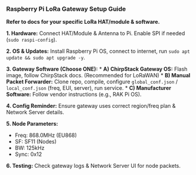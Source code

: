 ### Raspberry Pi LoRa Gateway Setup Guide

**Refer to docs for your specific LoRa HAT/module & software.**

**1. Hardware:** Connect HAT/Module & Antenna to Pi. Enable SPI if needed (`sudo raspi-config`).

**2. OS & Updates:** Install Raspberry Pi OS, connect to internet, run `sudo apt update && sudo apt upgrade -y`.

**3. Gateway Software (Choose ONE):**
    * **A) ChirpStack Gateway OS:** Flash image, follow ChirpStack docs. (Recommended for LoRaWAN)
    * **B) Manual Packet Forwarder:** Clone repo, compile, configure `global_conf.json` / `local_conf.json` (freq, EUI, server), run service.
    * **C) Manufacturer Software:** Follow vendor instructions (e.g., RAK Pi OS).

**4. Config Reminder:** Ensure gateway uses correct region/freq plan & Network Server details.

**5. Node Parameters:**
* Freq: 868.0MHz (EU868)
* SF: SF11 (Nodes)
* BW: 125kHz
* Sync: 0x12

**6. Testing:** Check gateway logs & Network Server UI for node packets.
